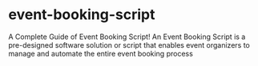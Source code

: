 # event-booking-script
A Complete Guide of Event Booking Script! An Event Booking Script is a pre-designed software solution or script that enables event organizers to manage and automate the entire event booking process
